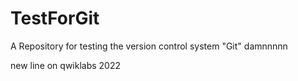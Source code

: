 # TestForGit
A Repository for testing the version control system "Git"
damnnnnn


new line on qwiklabs 2022
